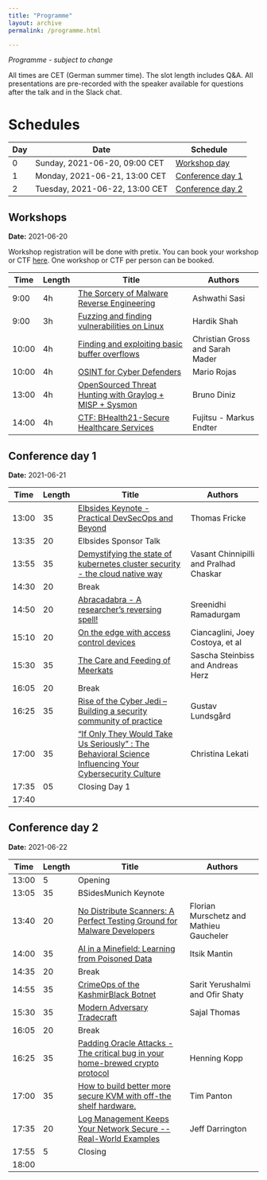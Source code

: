 ```yaml
---
title: "Programme"
layout: archive
permalink: /programme.html

---
```


_Programme - subject to change_

All times are CET (German summer time). The slot length includes Q&A. All presentations are pre-recorded with the speaker available for questions after the talk and in the Slack chat.

# Schedules

| Day | Date | Schedule
|-----|------|------
| 0   | Sunday,  2021-06-20, 09:00 CET | [Workshop day](#workshops)
| 1   | Monday,  2021-06-21, 13:00 CET | [Conference day 1](#conference-day-1)
| 2   | Tuesday, 2021-06-22, 13:00 CET | [Conference day 2](#conference-day-2)


## Workshops
**Date:** 2021-06-20

Workshop registration will be done with pretix. You can book your workshop or CTF [here](https://pretix.eu/BSidesMEsh21/Workshops-CTF/).
One workshop or CTF per person can be booked.

| Time  | Length | Title                   | Authors       
|-------|--------|-------------------------|---------------
|  9:00 | 4h     | [The Sorcery of Malware Reverse Engineering](/workshop-reversing.html)    | Ashwathi Sasi
|  9:00 | 3h     | [Fuzzing and finding vulnerabilities on Linux](/workshop-fuzzing.html) | Hardik Shah
| 10:00 | 4h     | [Finding and exploiting basic buffer overflows](/workshop-buffer-overflows.html)       | Christian Gross and Sarah Mader 
| 10:00 | 4h     | [OSINT for Cyber Defenders](/workshop-osint.html)   | Mario Rojas
| 13:00 | 4h     | [OpenSourced Threat Hunting with Graylog + MISP + Sysmon](/workshop-threat-hunting.html) | Bruno Diniz
| 14:00 | 4h     | [CTF: BHealth21-Secure Healthcare Services](/ctf-health.html) | Fujitsu - Markus Endter


## Conference day 1
**Date:** 2021-06-21

| Time  | Length | Title                   | Authors       
|-------|--------|-------------------------|---------------
| 13:00 | 35     | [Elbsides Keynote - Practical DevSecOps and Beyond](/keynote-elbsides.html)       | Thomas Fricke 
| 13:35 | 20     | Elbsides Sponsor Talk   |               
| 13:55 | 35     | [Demystifying the state of kubernetes cluster security - the cloud native way](/chinnipilli.html)    | Vasant Chinnipilli and Pralhad Chaskar
| 14:30 | 20     | Break
| 14:50 | 20     | [Abracadabra - A researcher’s reversing spell!](/sreenidhi.html) | Sreenidhi Ramadurgam
| 15:10 | 20     | [On the edge with access control devices](/vincenzo.html) |Ciancaglini, Joey Costoya, et al
| 15:30 | 35     | [The Care and Feeding of Meerkats](/steinbiss.html) | Sascha Steinbiss and Andreas Herz 
| 16:05 | 20     | Break
| 16:25 | 35     | [Rise of the Cyber Jedi – Building a security community of practice](/gustav.html) | Gustav Lundsgård
| 17:00 | 35     | [“If Only They Would Take Us Seriously” : The Behavioral Science Influencing Your Cybersecurity Culture](/lekati.html) |Christina Lekati
| 17:35 | 05     | Closing Day 1
| 17:40 


## Conference day 2
**Date:** 2021-06-22

| Time	| Length | Title | Authors
|-------|--------|-------|--------
| 13:00 | 5      | Opening	
| 13:05 | 35	 | BSidesMunich Keynote	
| 13:40 | 20     | [No Distribute Scanners: A Perfect Testing Ground for Malware Developers](/gaucheler.html)   | Florian Murschetz and Mathieu Gaucheler
| 14:00 | 35	 | [AI in a Minefield: Learning from Poisoned Data](/mantin.html) | Itsik Mantin
| 14:35 | 20     | Break				
| 14:55 | 35     | [CrimeOps of the KashmirBlack Botnet](/yerushalmi.html)	| Sarit Yerushalmi and Ofir Shaty
| 15:30 | 35     | [Modern Adversary Tradecraft](/sajal.html) | Sajal Thomas
| 16:05 | 20     | Break
| 16:25 | 35     | [Padding Oracle Attacks - The critical bug in your home-brewed crypto protocol](/henning.html) | Henning Kopp
| 17:00 | 35     | [How to build better more secure KVM with off-the shelf hardware.](/timpanton.html)	| Tim Panton
| 17:35 | 20     | [Log Management Keeps Your Network Secure -- Real-World Examples](/jeff.html) | Jeff Darrington
| 17:55 | 5      | Closing
| 18:00

